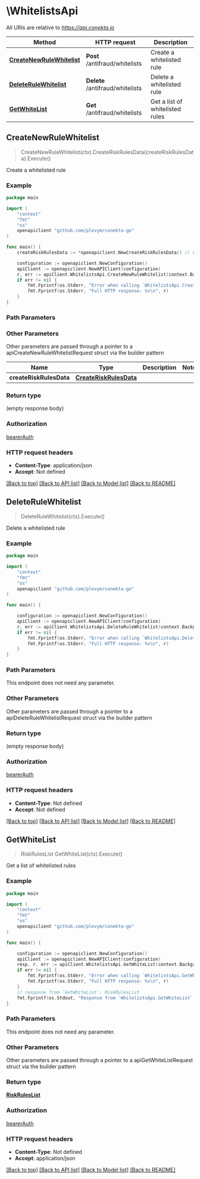 # \WhitelistsApi

All URIs are relative to *https://api.conekta.io*

Method | HTTP request | Description
------------- | ------------- | -------------
[**CreateNewRuleWhitelist**](WhitelistsApi.md#CreateNewRuleWhitelist) | **Post** /antifraud/whitelists | Create a whitelisted rule
[**DeleteRuleWhitelist**](WhitelistsApi.md#DeleteRuleWhitelist) | **Delete** /antifraud/whitelists | Delete a whitelisted rule
[**GetWhiteList**](WhitelistsApi.md#GetWhiteList) | **Get** /antifraud/whitelists | Get a list of whitelisted rules



## CreateNewRuleWhitelist

> CreateNewRuleWhitelist(ctx).CreateRiskRulesData(createRiskRulesData).Execute()

Create a whitelisted rule

### Example

```go
package main

import (
    "context"
    "fmt"
    "os"
    openapiclient "github.com/plevym/conekta-go"
)

func main() {
    createRiskRulesData := *openapiclient.NewCreateRiskRulesData() // CreateRiskRulesData |  (optional)

    configuration := openapiclient.NewConfiguration()
    apiClient := openapiclient.NewAPIClient(configuration)
    r, err := apiClient.WhitelistsApi.CreateNewRuleWhitelist(context.Background()).CreateRiskRulesData(createRiskRulesData).Execute()
    if err != nil {
        fmt.Fprintf(os.Stderr, "Error when calling `WhitelistsApi.CreateNewRuleWhitelist``: %v\n", err)
        fmt.Fprintf(os.Stderr, "Full HTTP response: %v\n", r)
    }
}
```

### Path Parameters



### Other Parameters

Other parameters are passed through a pointer to a apiCreateNewRuleWhitelistRequest struct via the builder pattern


Name | Type | Description  | Notes
------------- | ------------- | ------------- | -------------
 **createRiskRulesData** | [**CreateRiskRulesData**](CreateRiskRulesData.md) |  | 

### Return type

 (empty response body)

### Authorization

[bearerAuth](../README.md#bearerAuth)

### HTTP request headers

- **Content-Type**: application/json
- **Accept**: Not defined

[[Back to top]](#) [[Back to API list]](../README.md#documentation-for-api-endpoints)
[[Back to Model list]](../README.md#documentation-for-models)
[[Back to README]](../README.md)


## DeleteRuleWhitelist

> DeleteRuleWhitelist(ctx).Execute()

Delete a whitelisted rule

### Example

```go
package main

import (
    "context"
    "fmt"
    "os"
    openapiclient "github.com/plevym/conekta-go"
)

func main() {

    configuration := openapiclient.NewConfiguration()
    apiClient := openapiclient.NewAPIClient(configuration)
    r, err := apiClient.WhitelistsApi.DeleteRuleWhitelist(context.Background()).Execute()
    if err != nil {
        fmt.Fprintf(os.Stderr, "Error when calling `WhitelistsApi.DeleteRuleWhitelist``: %v\n", err)
        fmt.Fprintf(os.Stderr, "Full HTTP response: %v\n", r)
    }
}
```

### Path Parameters

This endpoint does not need any parameter.

### Other Parameters

Other parameters are passed through a pointer to a apiDeleteRuleWhitelistRequest struct via the builder pattern


### Return type

 (empty response body)

### Authorization

[bearerAuth](../README.md#bearerAuth)

### HTTP request headers

- **Content-Type**: Not defined
- **Accept**: Not defined

[[Back to top]](#) [[Back to API list]](../README.md#documentation-for-api-endpoints)
[[Back to Model list]](../README.md#documentation-for-models)
[[Back to README]](../README.md)


## GetWhiteList

> RiskRulesList GetWhiteList(ctx).Execute()

Get a list of whitelisted rules



### Example

```go
package main

import (
    "context"
    "fmt"
    "os"
    openapiclient "github.com/plevym/conekta-go"
)

func main() {

    configuration := openapiclient.NewConfiguration()
    apiClient := openapiclient.NewAPIClient(configuration)
    resp, r, err := apiClient.WhitelistsApi.GetWhiteList(context.Background()).Execute()
    if err != nil {
        fmt.Fprintf(os.Stderr, "Error when calling `WhitelistsApi.GetWhiteList``: %v\n", err)
        fmt.Fprintf(os.Stderr, "Full HTTP response: %v\n", r)
    }
    // response from `GetWhiteList`: RiskRulesList
    fmt.Fprintf(os.Stdout, "Response from `WhitelistsApi.GetWhiteList`: %v\n", resp)
}
```

### Path Parameters

This endpoint does not need any parameter.

### Other Parameters

Other parameters are passed through a pointer to a apiGetWhiteListRequest struct via the builder pattern


### Return type

[**RiskRulesList**](RiskRulesList.md)

### Authorization

[bearerAuth](../README.md#bearerAuth)

### HTTP request headers

- **Content-Type**: Not defined
- **Accept**: application/json

[[Back to top]](#) [[Back to API list]](../README.md#documentation-for-api-endpoints)
[[Back to Model list]](../README.md#documentation-for-models)
[[Back to README]](../README.md)

